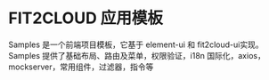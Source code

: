 # FIT2CLOUD 应用模板

Samples 是一个前端项目模板，它基于 element-ui 和 fit2cloud-ui实现。
Samples 提供了基础布局、路由及菜单，权限验证，i18n 国际化，axios，mockserver，常用组件，过滤器，指令等